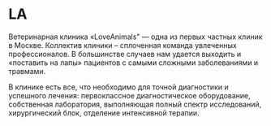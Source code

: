# LA

Ветеринарная клиника «LoveAnimals"  — одна из первых частных клиник в Москве.
Коллектив клиники – сплоченная команда увлеченных профессионалов. В большинстве случаев нам удается выходить и «поставить на лапы» пациентов с самыми сложными заболеваниями и травмами.

В клинике есть все, что необходимо для точной диагностики и успешного лечения: первоклассное диагностическое оборудование, собственная лаборатория, выполняющая полный спектр исследований, хирургический блок, отделение интенсивной терапии.
